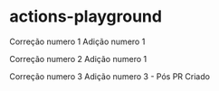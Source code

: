 # actions-playground


Correção numero 1
Adição numero 1

Correção numero 2
Adição numero 1

Correção numero 3
Adição numero 3 - Pós PR Criado
